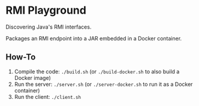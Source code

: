 # RMI Playground

Discovering Java's RMI interfaces.

Packages an RMI endpoint into a JAR embedded in a Docker container.

## How-To

1. Compile the code: `./build.sh` (or `./build-docker.sh` to also build a Docker image)
2. Run the server: `./server.sh` (or `./server-docker.sh` to run it as a Docker container)
3. Run the client: `./client.sh`
